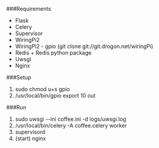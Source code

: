 ###Requirements

- Flask
- Celery
- Supervisor
- WiringPi2
- WiringPi2 - gpio (git clone git://git.drogon.net/wiringPi)
- Redis + Redis python package
- Uwsgi
- Nginx

###Setup
 1. sudo chmod u+s gpio
 2. /usr/local/bin/gpio export 10 out
 
###Run
1. sudo uwsgi --ini coffee.ini -d logs/uwsgi.log
2. /usr/local/bin/celery -A coffee.celery worker
3. supervisord
4. (start) nginx
 
